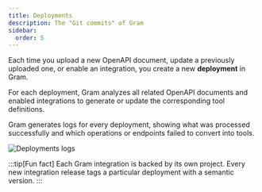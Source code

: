 ```yaml
---
title: Deployments
description: The "Git commits" of Gram
sidebar:
  order: 5
---
```


Each time you upload a new OpenAPI document, update a previously uploaded one, or enable an integration, you create a new **deployment** in Gram.

For each deployment, Gram analyzes all related OpenAPI documents and enabled integrations to generate or update the corresponding tool definitions.

Gram generates logs for every deployment, showing what was processed successfully and which operations or endpoints failed to convert into tools.

![Deployments logs](/img/concepts/deployments/failed-deployment-logs.png)

:::tip[Fun fact]
Each Gram integration is backed by its own project. Every new integration release tags a particular deployment with a semantic version.
:::
